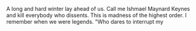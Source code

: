 A long and hard winter lay ahead of us. Call me Ishmael Maynard Keynes and kill everybody who dissents. This is madness of the highest order. I remember when we were legends. 
 "Who dares to interrupt my 